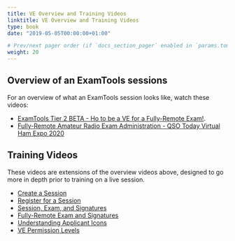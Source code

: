 ```yaml
---
title: VE Overview and Training Videos
linktitle: VE Overview and Training Videos
type: book
date: "2019-05-05T00:00:00+01:00"

# Prev/next pager order (if `docs_section_pager` enabled in `params.toml`)
weight: 20
---
```

## Overview of an ExamTools sessions
For an overview of what an ExamTools session looks like, watch these videos:

* [ExamTools Tier 2 BETA - Ho to be a VE for a Fully-Remote Exam!](https://www.youtube.com/watch?v=KoImr4UtMPE&feature=youtu.be).
* [Fully-Remote Amateur Radio Exam Administration - QSO Today Virtual Ham Expo 2020](https://youtu.be/lovtrgFJtJ8)

## Training Videos
These videos are extensions of the overview videos above, designed to go more in depth prior to training on a live session.

* [Create a Session](https://www.youtube.com/watch?v=vyoIsFpNkZ8&list=PLDxsQ4bjUNnppBmsjEE9vad-ZuQonD8Bp&index=3)
* [Register for a Session](https://www.youtube.com/watch?v=0agr98IoBgA&list=PLDxsQ4bjUNnppBmsjEE9vad-ZuQonD8Bp&index=4)
* [Session, Exam, and Signatures](https://www.youtube.com/watch?v=7h4LTdhtfjE&list=PLDxsQ4bjUNnppBmsjEE9vad-ZuQonD8Bp&index=5)
* [Fully-Remote Exam and Signatures](https://www.youtube.com/watch?v=BKD6CIsBhtA&list=PLDxsQ4bjUNnppBmsjEE9vad-ZuQonD8Bp&index=6)
* [Understanding Applicant Icons](https://www.youtube.com/watch?v=bkWlqHm1Jsg&list=PLDxsQ4bjUNnppBmsjEE9vad-ZuQonD8Bp&index=7)
* [VE Permission Levels](https://www.youtube.com/watch?v=s2owjZisYEY&list=PLDxsQ4bjUNnppBmsjEE9vad-ZuQonD8Bp&index=8)
